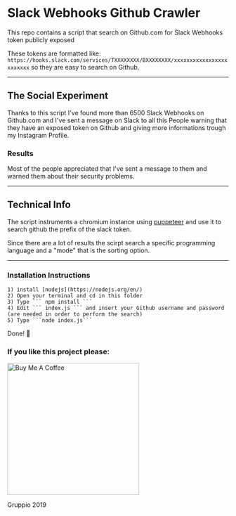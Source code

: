 # Slack Webhooks Github Crawler
This repo contains a script that search on Github.com for Slack Webhooks token publicly exposed

These tokens are formatted like: `https://hooks.slack.com/services/TXXXXXXXX/BXXXXXXXX/xxxxxxxxxxxxxxxxxxxxxxxx` so they are easy to search  on Github.

---

## The Social Experiment
Thanks to this script I've found more than 6500 Slack Webhooks on Github.com and I've sent a message on Slack to all this People warning that they have an exposed token on Github and giving more informations trough my Instagram Profile.

### Results
Most of the people appreciated that I've sent a message to them and warned them about their security problems.

---

## Technical Info

The script instruments a chromium instance using [puppeteer](https://developers.google.com/web/tools/puppeteer/) and use it to search github the prefix of the slack token.

Since there are a lot of results the scirpt search a  specific programming language and a "mode" that is the sorting option.

---

### Installation Instructions
    1) install [nodejs](https://nodejs.org/en/) 
    2) Open your terminal and cd in this folder
    3) Type ``` npm install ```
    4) Edit ``` index.js ``` and insert your Github username and password (are needed in order to perform the search)
    5) Type ```node index.js```

Done! 🎉 

### If you like this project please:

<a href="https://www.buymeacoffee.com/gruppio" target="_blank"><img src="https://raw.githubusercontent.com/Gruppio/Sonoff-Homekit/images/images/buymeacoffee.png" alt="Buy Me A Coffee" width="300" ></a>


Gruppio 2019